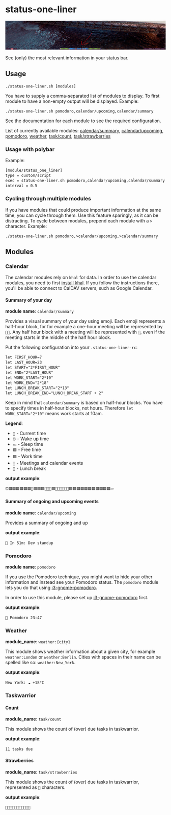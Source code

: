 # status-one-liner

![screenshot](screenshot.png)

See (only) the most relevant information in your status bar.

## Usage

```
./status-one-liner.sh [modules]
```

You have to supply a comma-separated list of modules to display. To first module to have
a non-empty output will be displayed. Example:

```
./status-one-liner.sh pomodoro,calendar/upcoming,calendar/summary
```

See the documentation for each module to see the required configuration.

List of currently available modules: [calendar/summary](#summary-of-your-day), [calendar/upcoming](#summary-of-ongoing-and-upcoming-events), [pomodoro](#pomodoro), [weather](#weather), [task/count](#count), [task/strawberries](#strawberries)

### Usage with polybar

Example:

```
[module/status_one_liner]
type = custom/script
exec = status-one-liner.sh pomodoro,calendar/upcoming,calendar/summary
interval = 0.5
```

### Cycling through multiple modules

If you have modules that could produce important information at the same time, you can cycle through
them. Use this feature sparingly, as it can be distracting. To cycle between modules, prepend each
module with a `>` character. Example:

```
./status-one-liner.sh pomodoro,>calendar/upcoming,>calendar/summary
```

## Modules

### Calendar

The calendar modules rely on `khal` for data. In order to use the calendar modules, you need
to first [install khal](https://github.com/pimutils/khal). If you follow the instructions there,
you'll be able to connect to CalDAV servers, such as Google Calendar.

#### Summary of your day

**module name**: `calendar/summary`

Provides a visual summary of your day using emoji. Each emoji represents a half-hour block,
for for example a one-hour meeting will be represented by `📅📅`. Any half hour block with a
meeting will be represented with `📅`, even if the meeting starts in the middle of the half
hour block.

Put the following configuration into your `.status-one-liner-rc`:

```
let FIRST_HOUR=7
let LAST_HOUR=23
let START="2*FIRST_HOUR"
let END="2*LAST_HOUR"
let WORK_START="2*10"
let WORK_END="2*18"
let LUNCH_BREAK_START="2*13"
let LUNCH_BREAK_END="LUNCH_BREAK_START + 2"
```

Keep in mind that `calendar/summary` is based on half-hour blocks. You have to specify times in
half-hour blocks, not hours. Therefore `let WORK_START="2*10"` means work starts at 10am.

**Legend**:
 * `🚀` - Current time
 * `⏰` - Wake up time
 * `💤` - Sleep time
 * `🟩` - Free time
 * `🟦` - Work time
 * `📅` - Meetings and calendar events
 * `🍴` - Lunch break

**output example**:

`⏰🟩🟩🟩🟩🟩🟩📅🟦🟦🟦🚀🍴🍴🟦📅📅📅📅📅📅🟦🟦🟩🟩🟩🟩🟩🟩🟩🟩🟩💤`

#### Summary of ongoing and upcoming events

**module name**: `calendar/upcoming`

Provides a summary of ongoing and up

**output example**:

`📅 In 51m: Dev standup`


### Pomodoro

**module name**: `pomodoro`

If you use the Pomodoro technique, you might want to hide your other information
and instead see your Pomodoro status. The `pomodoro` module lets you do that using
[i3-gnome-pomodoro](https://github.com/kantord/i3-gnome-pomodoro).

In order to use this module, please set up
[i3-gnome-pomodoro](https://github.com/kantord/i3-gnome-pomodoro) first.

**output example**:

`🍅 Pomodoro 23:47`


### Weather

**module_name**: `weather:{city}`

This module shows weather information about a given city, for example `weather:London` or `weather:Berlin`.
Cities with spaces in their name can be spelled like so: `weather:New_York`.

**output example**:

`New York: ☁️ +18°C`

### Taskwarrior

#### Count

**module_name**: `task/count`

This module shows the count of (over) due tasks in taskwarrior.

**output example**:

`11 tasks due`

#### Strawberries

**module_name**: `task/strawberries`

This module shows the count of (over) due tasks in taskwarrior, represented as `🍓` characters.

**output example**:

`🍓🍓🍓🍓🍓🍓🍓🍓🍓🍓🍓`
